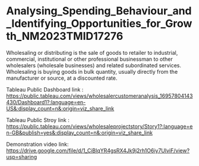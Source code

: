 # Analysing_Spending_Behaviour_and_Identifying_Opportunities_for_Growth_NM2023TMID17276
Wholesaling or distributing is the sale of goods to retailer to industrial, commercial, institutional or other professional businessman to other wholesalers (wholesale businesses) and related subordinated services. Wholesaling is buying goods in bulk quantity, usually directly from the manufacturer or source, at a discounted rate.


Tableau Public Dashboard link :  https://public.tableau.com/views/wholesalercustomeranalysis_16957804143430/Dashboard1?:language=en-US&:display_count=n&:origin=viz_share_link

Tableau Public Stroy link : https://public.tableau.com/views/wholesaleprojectstory/Story1?:language=en-GB&publish=yes&:display_count=n&:origin=viz_share_link

Demonstration video link:
https://drive.google.com/file/d/1_CiBlqYR4gsRX4Jk9j2rh1O6iy7UlviF/view?usp=sharing
